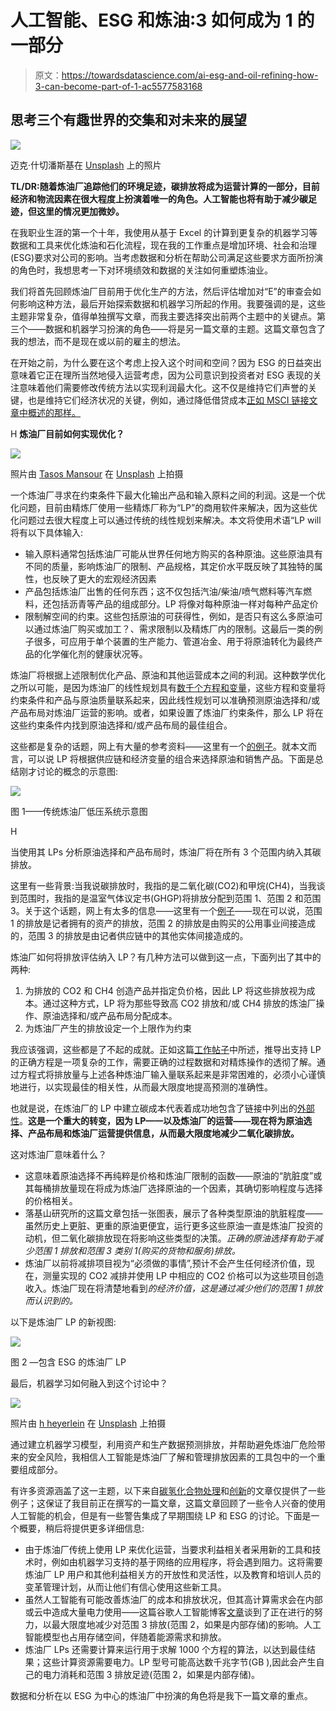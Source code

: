 # 人工智能、ESG 和炼油:3 如何成为 1 的一部分

> 原文：<https://towardsdatascience.com/ai-esg-and-oil-refining-how-3-can-become-part-of-1-ac5577583168>

## 思考三个有趣世界的交集和对未来的展望

![](img/537c2049aee3447ac25000af51b011bc.png)

迈克·什切潘斯基在 [Unsplash](https://unsplash.com?utm_source=medium&utm_medium=referral) 上的照片

**TL/DR:随着炼油厂追踪他们的环境足迹，碳排放将成为运营计算的一部分，目前经济和物流因素在很大程度上扮演着唯一的角色。人工智能也将有助于减少碳足迹，但这里的情况更加微妙。**

在我职业生涯的第一个十年，我使用从基于 Excel 的计算到更复杂的机器学习等数据和工具来优化炼油和石化流程，现在我的工作重点是增加环境、社会和治理(ESG)要求对公司的影响。当考虑数据和分析在帮助公司满足这些要求方面所扮演的角色时，我想思考一下对环境绩效和数据的关注如何重塑炼油业。

我们将首先回顾炼油厂目前用于优化生产的方法，然后评估增加对“E”的审查会如何影响这种方法，最后开始探索数据和机器学习所起的作用。我要强调的是，这些主题非常复杂，值得单独撰写文章，而我主要选择突出前两个主题中的关键点。第三个——数据和机器学习扮演的角色——将是另一篇文章的主题。这篇文章包含了我的想法，而不是现在或以前的雇主的想法。

在开始之前，为什么要在这个考虑上投入这个时间和空间？因为 ESG 的日益突出意味着它正在理所当然地侵入运营考虑，因为公司意识到投资者对 ESG 表现的关注意味着他们需要修改传统方法以实现利润最大化。这不仅是维持它们声誉的关键，也是维持它们经济状况的关键，例如，通过降低借贷成本[正如 MSCI 链接文章中概述的那样。](https://www.msci.com/www/blog-posts/esg-and-the-cost-of-capital/01726513589)

H **炼油厂目前如何实现优化？**

![](img/46ddbb25528325a3623cce9a96834ebd.png)

照片由 [Tasos Mansour](https://unsplash.com/@mantasos?utm_source=medium&utm_medium=referral) 在 [Unsplash](https://unsplash.com?utm_source=medium&utm_medium=referral) 上拍摄

一个炼油厂寻求在约束条件下最大化输出产品和输入原料之间的利润。这是一个优化问题，目前由精炼厂使用一些精炼厂称为“LP”的商用软件来解决，因为这些优化问题过去很大程度上可以通过传统的线性规划来解决。本文将使用术语“LP will 将有以下具体输入:

*   输入原料通常包括炼油厂可能从世界任何地方购买的各种原油。这些原油具有不同的质量，影响炼油厂的限制、产品规格，其定价水平既反映了其独特的属性，也反映了更大的宏观经济因素
*   产品包括炼油厂出售的任何东西；这不仅包括汽油/柴油/喷气燃料等汽车燃料，还包括沥青等产品的组成部分。LP 将像对每种原油一样对每种产品定价
*   限制解空间的约束。这些包括原油的可获得性，例如，是否只有这么多原油可以通过炼油厂购买或加工？、需求限制以及精炼厂内的限制。这最后一类的例子很多，可应用于单个装置的生产能力、管道冶金、用于将原油转化为最终产品的化学催化剂的健康状况等。

炼油厂将根据上述限制优化产品、原油和其他运营成本之间的利润。这种数学优化之所以可能，是因为炼油厂的线性规划具有[数千个方程和变量](https://www.google.com/url?sa=t&rct=j&q=&esrc=s&source=web&cd=&ved=2ahUKEwicjNX_n7f4AhXeJ0QIHSPzDScQFnoECBEQAw&url=http%3A%2F%2Fhomsrefinery.sy%2Fuserfiles%2F7721X_13a.pdf&usg=AOvVaw3OvYlqwTY6xd0YsId-RutQ)，这些方程和变量将约束条件和产品与原油质量联系起来，因此线性规划可以准确预测原油选择和/或产品布局对炼油厂运营的影响。或者，如果设置了炼油厂约束条件，那么 LP 将在这些约束条件内找到原油选择和/或产品布局的最佳组合。

这些都是复杂的话题，网上有大量的参考资料——这里有一个[的例子](https://www.linkedin.com/pulse/downstream-refinery-planning-using-linear-programming-manmeet-khalsa)。就本文而言，可以说 LP 将根据供应链和经济变量的组合来选择原油和销售产品。下面是总结刚才讨论的概念的示意图:

![](img/3e7854c679b50d116d5868a68a60ff24.png)

图 1——传统炼油厂低压系统示意图

H

当使用其 LPs 分析原油选择和产品布局时，炼油厂将在所有 3 个范围内纳入其碳排放。

这里有一些背景:当我说碳排放时，我指的是二氧化碳(CO2)和甲烷(CH4)，当我谈到范围时，我指的是温室气体议定书(GHGP)将排放分配到范围 1、范围 2 和范围 3。关于这个话题，网上有太多的信息——这里有一个[例子](https://www.nationalgrid.com/stories/energy-explained/what-are-scope-1-2-3-carbon-emissions)——现在可以说，范围 1 的排放是记者拥有的资产的排放，范围 2 的排放是由购买的公用事业间接造成的，范围 3 的排放是由记者供应链中的其他实体间接造成的。

炼油厂如何将排放评估纳入 LP？有几种方法可以做到这一点，下面列出了其中的两种:

1.  为排放的 CO2 和 CH4 创造产品并指定负价格，因此 LP 将这些排放视为成本。通过这种方式，LP 将为那些导致高 CO2 排放和/或 CH4 排放的炼油厂操作、原油选择和/或产品布局分配成本。
2.  为炼油厂产生的排放设定一个上限作为约束

我应该强调，这些都是了不起的成就。正如这篇[工作帖子](https://careers.aramco.com/expat_us/job/Linear-Programs-%28LP%29-Modeling-Engineer/766661923/)中所述，推导出支持 LP 的正确方程是一项复杂的工作，需要正确的过程数据和对精炼操作的透彻了解。通过方程式将排放量与上述各种炼油厂输入量联系起来是非常困难的，必须小心谨慎地进行，以实现最佳的相关性，从而最大限度地提高预测的准确性。

也就是说，在炼油厂的 LP 中建立碳成本代表着成功地包含了链接中列出的[外部性](https://www.man.com/maninstitute/case-for-carbon-pricing)。**这是一个重大的转变，因为 LP——以及炼油厂的运营——现在将为原油选择、产品布局和炼油厂运营提供信息，从而最大限度地减少二氧化碳排放。**

这对炼油厂意味着什么？

*   这意味着原油选择不再纯粹是价格和炼油厂限制的函数——原油的“肮脏度”或其每桶排放量现在将成为炼油厂选择原油的一个因素，其确切影响程度与选择的价格相关。
*   落基山研究所的这篇文章包括一张图表，展示了各种类型原油的肮脏程度——虽然历史上更脏、更重的原油更便宜，运行更多这些原油一直是炼油厂投资的动机，但二氧化碳排放现在将影响这些类型的决策。*正确的原油选择有助于减少范围 1 排放和范围 3 类别 1(购买的货物和服务)排放。*
*   炼油厂以前将减排项目视为“必须做的事情”,预计不会产生任何经济价值，现在，测量实现的 CO2 减排并使用 LP 中相应的 CO2 价格可以为这些项目创造收入。炼油厂现在将清楚地看到*的经济价值，这是通过减少他们的范围 1 排放而认识到的。*

以下是炼油厂 LP 的新视图:

![](img/e8202411881ae7355cf4aa9ee42111d6.png)

图 2 —包含 ESG 的炼油厂 LP

最后，机器学习如何融入到这个讨论中？

![](img/9cf0ad57298bc038e0a93f0391170e17.png)

照片由 [h heyerlein](https://unsplash.com/@heyerlein?utm_source=medium&utm_medium=referral) 在 [Unsplash](https://unsplash.com?utm_source=medium&utm_medium=referral) 上拍摄

通过建立机器学习模型，利用资产和生产数据预测排放，并帮助避免炼油厂危险带来的安全风险，我相信人工智能是炼油厂了解和管理排放因素的工具包中的一个重要组成部分。

有许多资源涵盖了这一主题，以下来自[碳氢化合物处理](https://www.hydrocarbonprocessing.com/magazine/2019/january-2019/columns/ai-how-ai-and-machine-learning-benefit-refineries-and-petrochemical-plants)和[创新](https://www.innovyze.com/en-us/ai-for-intelligent-control-of-petrochemical-refineries)的文章仅提供了一些例子；这保证了我目前正在撰写的一篇文章，这篇文章回顾了一些令人兴奋的使用人工智能的机会，但是有一些警告集成了早期围绕 LP 和 ESG 的讨论。下面是一个概要，稍后将提供更多详细信息:

*   由于炼油厂传统上使用 LP 来优化运营，当要求利益相关者采用新的工具和技术时，例如由机器学习支持的基于网络的应用程序，将会遇到阻力。这将需要炼油厂 LP 用户和其他利益相关方的开放性和灵活性，以及教育和培训人员的变革管理计划，从而让他们有信心使用这些新工具。
*   虽然人工智能有可能改善炼油厂的成本和排放状况，但其高计算需求会在内部或云中造成大量电力使用——这篇谷歌人工智能博客[文章](https://ai.googleblog.com/2022/02/good-news-about-carbon-footprint-of.html)谈到了正在进行的努力，以最大限度地减少对范围 3 排放(范围 2，如果是内部存储)的影响。人工智能模型也占用存储空间，伴随着能源需求和排放。
*   炼油厂 LPs 还需要计算来运行用于求解 1000 个方程的算法，以达到最佳结果；这些计算资源需要电力。LP 型号可能高达数千兆字节(GB ),因此会产生自己的电力消耗和范围 3 排放足迹(范围 2，如果是内部存储)。

数据和分析在以 ESG 为中心的炼油厂中扮演的角色将是我下一篇文章的重点。